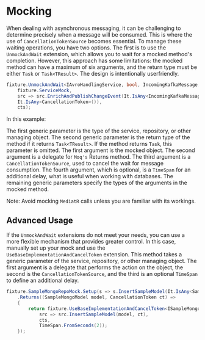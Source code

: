 # Mocking
When dealing with asynchronous messaging, it can be challenging to determine precisely when a 
message will be consumed. This is where the use of `CancellationTokenSource` becomes essential. 
To manage these waiting operations, you have two options. The first is to use the `UnmockAndWait` extension, 
which allows you to wait for a mocked method's completion. However, this approach has some limitations: 
the mocked method can have a maximum of six arguments, and the return type must be either `Task` or `Task<TResult>`. 
The design is intentionally userfriendly.
```csharp
fixture.UnmockAndWait<IAvroHandlingService, bool, IncomingKafkaMessage, CancellationToken>(
    fixture.ServiceMock,
    src => src.EnrichAndPublishChangeEvent(It.IsAny<IncomingKafkaMessage>(), 
    It.IsAny<CancellationToken>()),
    cts);
```

In this example:

The first generic parameter is the type of the service, repository, or other managing object.
The second generic parameter is the return type of the method if it returns `Task<TResult>`. If the method returns `Task`, this parameter is omitted.
The first argument is the mocked object.
The second argument is a delegate for `Moq's` Returns method.
The third argument is a `CancellationTokenSource`, used to cancel the wait for message consumption.
The fourth argument, which is optional, is a `TimeSpan` for an additional delay, what is useful when working with databases.
The remaining generic parameters specify the types of the arguments in the mocked method.

Note: Avoid mocking `MediatR` calls unless you are familiar with its workings.

## Advanced Usage
If the `UnmockAndWait` extensions do not meet your needs, you can use a more flexible mechanism that provides greater control. 
In this case, manually set up your mock and use the `UseBaseImplementationAndCancelToken` extension. This method takes a generic 
parameter of the service, repository, or other managing object. The first argument is a delegate that performs the action on the object, 
the second is the `CancellationTokenSource`, and the third is an optional `TimeSpan` to define an additional delay.

```csharp
fixture.SampleMongoRepoMock.Setup(s => s.InsertSampleModel(It.IsAny<SampleMongoModel>(), It.IsAny<CancellationToken>()))
    .Returns((SampleMongoModel model, CancellationToken ct) =>
    {
        return fixture.UseBaseImplementationAndCancelToken<ISampleMongoRepository>(
            src => src.InsertSampleModel(model, ct),
            cts,
            TimeSpan.FromSeconds(2));
    });
```